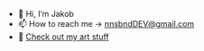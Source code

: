 - 👋 Hi, I’m Jakob
- 📫 How to reach me -> nnsbndDEV@gmail.com
- 👋 [Check out my art stuff](https://x0x0x0me.netlify.app/)
<!---
hx-ux/hx-ux is a ✨ special ✨ repository because its `README.md` (this file) appears on your GitHub profile.
You can click the Preview link to take a look at your changes.
--->
